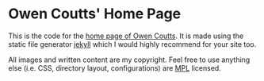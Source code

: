 Owen Coutts' Home Page
======================

This is the code for the [home page of Owen Coutts](http://owencoutts.com). It is made using the static file generator [jekyll](https://github.com/mojombo/jekyll) which I would highly recommend for your site too.

All images and written content are my copyright. Feel free to use anything else (i.e. CSS, directory layout, configurations) are [MPL](http://www.mozilla.org/MPL/) licensed.